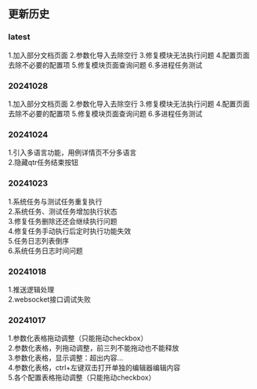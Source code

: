 ## 更新历史

### latest
1.加入部分文档页面
2.参数化导入去除空行
3.修复模块无法执行问题
4.配置页面去除不必要的配置项
5.修复模块页面查询问题
6.多进程任务测试

### 20241028
1.加入部分文档页面
2.参数化导入去除空行
3.修复模块无法执行问题
4.配置页面去除不必要的配置项
5.修复模块页面查询问题
6.多进程任务测试

### 20241024
1.引入多语言功能，用例详情页不分多语言  
2.隐藏qtr任务结束按钮

### 20241023
1.系统任务与测试任务重复执行  
2.系统任务、测试任务增加执行状态  
3.修复任务删除还还会继续执行问题  
4.修复任务手动执行后定时执行功能失效  
5.任务日志列表倒序  
6.系统任务日志时间问题

### 20241018
1.推送逻辑处理  
2.websocket接口调试失败

### 20241017
1.参数化表格拖动调整（只能拖动checkbox）  
2.参数化表格，列拖动调整，前三列不能拖动也不能释放  
3.参数化表格，显示调整：超出内容...  
4.参数化表格，ctrl+左键双击打开单独的编辑器编辑内容  
5.各个配置表格拖动调整（只能拖动checkbox）  